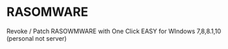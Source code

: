 # RASOMWARE
Revoke / Patch RASOWMWARE with One Click EASY for WIndows 7,8,8.1,10 (personal not server)
